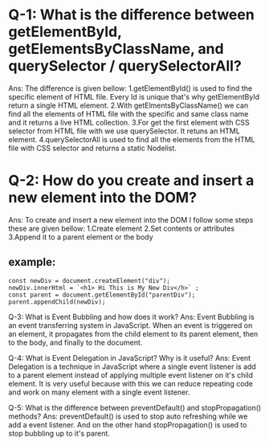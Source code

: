 # Q-1: What is the difference between getElementById, getElementsByClassName, and querySelector / querySelectorAll?

Ans: The difference is given bellow: 1.getElementById() is used to find the specific element of HTML file. Every Id is unique that's why getElementById return a single HTML element. 2.With getElmentsByClassName() we can find all the elements of HTML file with the specific and same class name and it returns a live HTML collection. 3.For get the first element with CSS selector from HTML file with we use querySelector. It retuns an HTML element. 4.querySelectorAll is used to find all the elements from the HTML file with CSS selector and returns a static Nodelist.

# Q-2: How do you create and insert a new element into the DOM?

Ans: To create and insert a new element into the DOM I follow some steps these are given bellow:
       1.Create element 
       2.Set contents or attributes 
       3.Append it to a parent element or the body

## example:
    const newDiv = document.createElement("div"); 
    newDiv.innerHtml = `<h1> Hi This is My New Div</h>` ; 
    const parent = document.getElementById("parentDiv"); 
    parent.appendChild(newDiv);

Q-3: What is Event Bubbling and how does it work? Ans: Event Bubbling is an event transferring system in JavaScript. When an event is triggered on an element, it propagates from the child element to its parent element, then to the body, and finally to the document.

Q-4: What is Event Delegation in JavaScript? Why is it useful? Ans: Event Delegation is a technique in JavaScript where a single event listener is add to a parent element instead of applying multiple event listener on it's child element. It is very useful because with this we can reduce repeating code and work on many element with a single event listener.

Q-5: What is the difference between preventDefault() and stopPropagation() methods? Ans: preventDefault() is used to stop auto refreshing while we add a event listener. And on the other hand stopPropagation() is used to stop bubbling up to it's parent.
